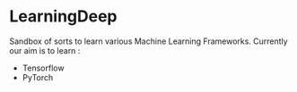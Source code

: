 # LearningDeep

Sandbox of sorts to learn various Machine Learning Frameworks. Currently our aim is to learn :

* Tensorflow
* PyTorch
